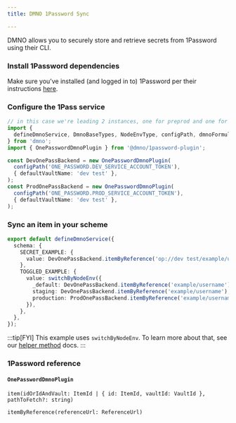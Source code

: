 ```yaml
---
title: DMNO 1Password Sync

--- 
```


DMNO allows you to securely store and retrieve secrets from 1Password using their CLI. 

### Install 1Password dependencies

Make sure you've installed (and logged in to) 1Password per their instructions [here](https://developer.1password.com/docs/cli/get-started/). 

### Configure the 1Pass service

```typescript
// in this case we're leading 2 instances, one for preprod and one for prod
import {
  defineDmnoService, DmnoBaseTypes, NodeEnvType, configPath, dmnoFormula, switchByNodeEnv,
} from 'dmno';
import { OnePasswordDmnoPlugin } from '@dmno/1password-plugin';

const DevOnePassBackend = new OnePasswordDmnoPlugin(
  configPath('ONE_PASSWORD.DEV_SERVICE_ACCOUNT_TOKEN'),
  { defaultVaultName: 'dev test' },
);
const ProdOnePassBackend = new OnePasswordDmnoPlugin(
  configPath('ONE_PASSWORD.PROD_SERVICE_ACCOUNT_TOKEN'),
  { defaultVaultName: 'dev test' },
);
```

### Sync an item in your scheme

```typescript
export default defineDmnoService({
  schema: {
    SECRET_EXAMPLE: {
      value: DevOnePassBackend.itemByReference('op://dev test/example/username'),
    },
    TOGGLED_EXAMPLE: {
      value: switchByNodeEnv({
        _default: DevOnePassBackend.itemByReference('example/username'),
        staging: DevOnePassBackend.itemByReference('example/username'),
        production: ProdOnePassBackend.itemByReference('example/username'),
      }),
    },
  },
});
```

:::tip[FYI]
This example uses `switchByNodeEnv`. To learn more about that, see our [helper method](/docs/reference/config-engine/helper-methods) docs.
:::

### 1Password reference

#### `OnePasswordDmnoPlugin`

`item(idOrIdAndVault: ItemId | { id: ItemId, vaultId: VaultId }, pathToFetch?: string)`

`itemByReference(referenceUrl: ReferenceUrl)`
